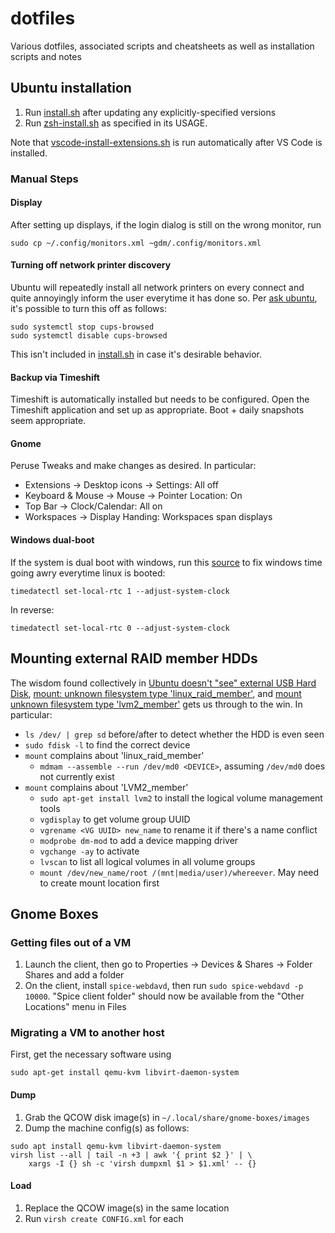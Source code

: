 # dotfiles

Various dotfiles, associated scripts and cheatsheets as well as installation scripts and notes

## Ubuntu installation

1. Run [install.sh](install.sh) after updating any explicitly-specified
   versions
2. Run [zsh-install.sh](zsh-install.sh) as specified in its USAGE.

Note that [vscode-install-extensions.sh](vscode-install-extensions.sh) is run
automatically after VS Code is installed.

### Manual Steps

#### Display

After setting up displays, if the login dialog is still on the wrong monitor, run

```
sudo cp ~/.config/monitors.xml ~gdm/.config/monitors.xml
```

#### Turning off network printer discovery

Ubuntu will repeatedly install all network printers on every connect and quite
annoyingly inform the user everytime it has done so. Per [ask
ubuntu](https://askubuntu.com/questions/345083/how-do-i-disable-automatic-remote-printer-installation),
it's possible to turn this off as follows:

```
sudo systemctl stop cups-browsed
sudo systemctl disable cups-browsed
```

This isn't included in [install.sh](install.sh) in case it's desirable behavior.

#### Backup via Timeshift

Timeshift is automatically installed but needs to be configured. Open the
Timeshift application and set up as appropriate. Boot + daily snapshots seem
appropriate.

#### Gnome

Peruse Tweaks and make changes as desired. In particular:

- Extensions -> Desktop icons -> Settings: All off
- Keyboard & Mouse -> Mouse -> Pointer Location: On
- Top Bar -> Clock/Calendar: All on
- Workspaces -> Display Handing: Workspaces span displays

#### Windows dual-boot

If the system is dual boot with windows, run this
[source](https://www.howtogeek.com/323390/how-to-fix-windows-and-linux-showing-different-times-when-dual-booting/)
to fix windows time going awry everytime linux is booted:

```
timedatectl set-local-rtc 1 --adjust-system-clock
```

In reverse:

```
timedatectl set-local-rtc 0 --adjust-system-clock
```

## Mounting external RAID member HDDs

The wisdom found collectively in [Ubuntu doesn't "see" external USB Hard
Disk](https://askubuntu.com/questions/318987/ubuntu-doesnt-see-external-usb-hard-disk),
[mount: unknown filesystem type
'linux_raid_member'](https://serverfault.com/questions/383362/mount-unknown-filesystem-type-linux-raid-member),
and [mount unknown filesystem type
'lvm2_member'](https://askubuntu.com/questions/766048/mount-unknown-filesystem-type-lvm2-member)
gets us through to the win. In particular:

- `ls /dev/ | grep sd` before/after to detect whether the HDD is even seen
- `sudo fdisk -l` to find the correct device
- `mount` complains about 'linux_raid_member'
  - `mdmam --assemble --run /dev/md0 <DEVICE>`, assuming `/dev/md0` does not currently exist
- `mount` complains about 'LVM2_member'
  - `sudo apt-get install lvm2` to install the logical volume management tools
  - `vgdisplay` to get volume group UUID
  - `vgrename <VG UUID> new_name` to rename it if there's a name conflict
  - `modprobe dm-mod` to add a device mapping driver
  - `vgchange -ay` to activate
  - `lvscan` to list all logical volumes in all volume groups
  - `mount /dev/new_name/root /(mnt|media/user)/whereever`. May need to create mount location first

## Gnome Boxes

### Getting files out of a VM

1. Launch the client, then go to Properties -> Devices & Shares -> Folder Shares and add a folder
2. On the client, install `spice-webdavd`, then run `sudo spice-webdavd -p 10000`. "Spice client folder" should now be available from the "Other Locations" menu in Files

### Migrating a VM to another host

First, get the necessary software using

```
sudo apt-get install qemu-kvm libvirt-daemon-system
```

#### Dump

1. Grab the QCOW disk image(s) in `~/.local/share/gnome-boxes/images`
2. Dump the machine config(s) as follows:

```
sudo apt install qemu-kvm libvirt-daemon-system
virsh list --all | tail -n +3 | awk '{ print $2 }' | \
    xargs -I {} sh -c 'virsh dumpxml $1 > $1.xml' -- {}
```

#### Load

1. Replace the QCOW image(s) in the same location
2. Run `virsh create CONFIG.xml` for each
